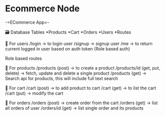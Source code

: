 # Ecommerce Node

-=ECommerce App=-

🗃️ Database Tables
*Products
*Cart
*Orders
*Users
*Routes

🧑 For users
/login -> to login user
/signup -> signup user
/me -> to return current logged in user based on auth token (Role based auth)

Role based routes

💸 For products
/products (post) -> to create a product
/products/id (get, put, delete) -> fetch, update and delete a single product /products (get) -> Search api for products, this will include full text search

🛒 For cart
/cart (post) -> to add product to cart
/cart (get) -> to list the cart
/cart (put) -> modify the cart

📃 For orders
/orders (post) -> create order from the cart 
/orders (get) -> list all orders of user 
/orders/id (get) -> list single order and its products

